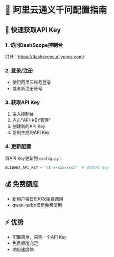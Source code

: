 # 🚀 阿里云通义千问配置指南

## 🎯 快速获取API Key

### 1. 访问DashScope控制台
打开：https://dashscope.aliyuncs.com/

### 2. 登录/注册
- 使用阿里云账号登录
- 或者新注册账号

### 3. 获取API Key
1. 进入控制台
2. 点击"API-KEY管理"
3. 创建新的API Key
4. 复制生成的API Key

### 4. 更新配置
将API Key更新到 `config.py`：
```python
ALIBABA_API_KEY = "sk-xxxxxxxxxx"  # 您的API Key
```

## 💰 免费额度
- 新用户每日500次免费调用
- qwen-turbo模型免费使用

## ⚡ 优势
- 配置简单，只需一个API Key
- 免费额度充足
- 响应速度快
